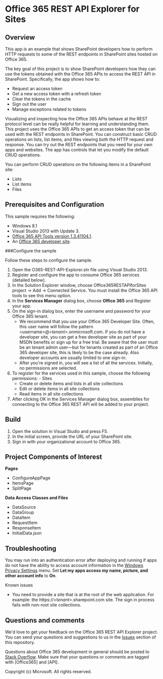 # Office 365 REST API Explorer for Sites #

## Overview ##

This app is an example that shows SharePoint developers how to perform HTTP requests to some of the REST endpoints in SharePoint sites hosted on Office 365.

The key goal of this project is to show SharePoint developers how they can use the tokens obtained with the Office 365 APIs to access the REST API in SharePoint.  Specifically, the app shows how to:

- Request an access token
- Get a new access token with a refresh token
- Clear the tokens in the cache
- Sign out the user
- Manage exceptions related to tokens


Visualizing and inspecting how the Office 365 APIs behave at the REST protocol level can be really helpful for learning and understanding them. This project uses the Office 365 APIs to get an access token that can be used with the REST endpoints in SharePoint. You can construct basic CRUD operations on lists, list items, and files viewing both the HTTP request and response. You can try out the REST endpoints that you need for your own apps and websites. The app has controls that let you modify the default CRUD operations.

You can perform CRUD operations on the following items in a SharePoint site:

- Lists
- List items
- Files

## Prerequisites and Configuration ##

This sample requires the following:

  - Windows 8.1
  - Visual Studio 2013 with Update 3.
  - [Office 365 API Tools version 1.3.41104.1](https://visualstudiogallery.msdn.microsoft.com/a15b85e6-69a7-4fdf-adda-a38066bb5155).
  - An [Office 365 developer site](https://portal.office.com/Signup/Signup.aspx?OfferId=6881A1CB-F4EB-4db3-9F18-388898DAF510&DL=DEVELOPERPACK&ali=1).

###Configure the sample

Follow these steps to configure the sample.

   1. Open the O365-REST-API-Explorer.sln file using Visual Studio 2013.
   2. Register and configure the app to consume Office 365 services (detailed below).
   3. In the Solution Explorer window, choose Office365RESTAPIforSites project -> Add -> Connected Service. You must install the Office 365 API tools to see this menu option.
   4. In the **Services Manager** dialog box, choose **Office 365** and Register your app.
   5. On the sign-in dialog box, enter the username and password for your Office 365 tenant. 
	   - We recommend that you use your Office 365 Developer Site. Often, this user name will follow the pattern &lt;username&gt;@*&lt;tenant&gt;*.onmicrosoft.com. If you do not have a developer site, you can get a free developer site as part of your MSDN benefits or sign up for a free trial. Be aware that the user must be an tenant admin user—but for tenants created as part of an Office 365 developer site, this is likely to be the case already. Also developer accounts are usually limited to one sign-in.
	   - After you're signed in, you will see a list of all the services. Initially, no permissions are selected. 
   6. To register for the services used in this sample, choose the following permissions:
	- Sites 
		- Create or delete items and lists in all site collections
		- Edit or delete items in all site collections
		- Read items in all site collections
   7. After clicking OK in the Services Manager dialog box, assemblies for connecting to the Office 365 REST API will be added to your project.

## Build ##

1. Open the solution in Visual Studio and press F5.
2. In the initial screen, provide the URL of your SharePoint site.
3. Sign in with your organizational account to Office 365.

## Project Components of Interest ##

**Pages**

- ConfigureAppPage
- ItemsPage
- SplitPage

**Data Access Classes and Files**
   
- DataSource
- DataGroup
- DataItem
- RequestItem
- ResponseItem
- InitialData.json

## Troubleshooting ##

You may run into an authentication error after deploying and running if apps do not have the ability to access account information in the [Windows Privacy Settings](http://www.microsoft.com/security/online-privacy/windows.aspx) menu. Set **Let my apps access my name, picture, and other account info** to **On**.

Known issues

  - You need to provide a site that is at the root of the web application. For example: the https://*&lt;tenant&gt;*.sharepoint.com site. The sign in process fails with non-root site collections.
  

## Questions and comments

We'd love to get your feedback on the Office 365 REST API Explorer project. You can send your questions and suggestions to us in the [Issues](https://github.com/OfficeDev/Office-365-REST-API-Explorer/issues) section of this repository.

Questions about Office 365 development in general should be posted to [Stack Overflow](http://stackoverflow.com/questions/tagged/Office365+API). Make sure that your questions or comments are tagged with [Office365] and [API].
  


Copyright (c) Microsoft. All rights reserved.
